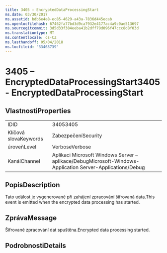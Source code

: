 ```yaml
---
title: 3405 – EncryptedDataProcessingStart
ms.date: 03/30/2017
ms.assetid: bdb6e4e8-ec85-4629-a43a-7836d445ecab
ms.openlocfilehash: 67462fa77bd3d9ca7932e4177ac4a9c0ae513697
ms.sourcegitcommit: 3d5d33f384eeba41b2dff79d096f47ccc8d8f03d
ms.translationtype: MT
ms.contentlocale: cs-CZ
ms.lasthandoff: 05/04/2018
ms.locfileid: "33463739"
---
```

# <a name="3405---encrypteddataprocessingstart"></a><span data-ttu-id="b57ca-102">3405 – EncryptedDataProcessingStart</span><span class="sxs-lookup"><span data-stu-id="b57ca-102">3405 - EncryptedDataProcessingStart</span></span>
## <a name="properties"></a><span data-ttu-id="b57ca-103">Vlastnosti</span><span class="sxs-lookup"><span data-stu-id="b57ca-103">Properties</span></span>  
  
|||  
|-|-|  
|<span data-ttu-id="b57ca-104">ID</span><span class="sxs-lookup"><span data-stu-id="b57ca-104">ID</span></span>|<span data-ttu-id="b57ca-105">3405</span><span class="sxs-lookup"><span data-stu-id="b57ca-105">3405</span></span>|  
|<span data-ttu-id="b57ca-106">Klíčová slova</span><span class="sxs-lookup"><span data-stu-id="b57ca-106">Keywords</span></span>|<span data-ttu-id="b57ca-107">Zabezpečení</span><span class="sxs-lookup"><span data-stu-id="b57ca-107">Security</span></span>|  
|<span data-ttu-id="b57ca-108">úroveň</span><span class="sxs-lookup"><span data-stu-id="b57ca-108">Level</span></span>|<span data-ttu-id="b57ca-109">Verbose</span><span class="sxs-lookup"><span data-stu-id="b57ca-109">Verbose</span></span>|  
|<span data-ttu-id="b57ca-110">Kanál</span><span class="sxs-lookup"><span data-stu-id="b57ca-110">Channel</span></span>|<span data-ttu-id="b57ca-111">Aplikaci Microsoft Windows Server – aplikace/Debug</span><span class="sxs-lookup"><span data-stu-id="b57ca-111">Microsoft-Windows-Application Server-Applications/Debug</span></span>|  
  
## <a name="description"></a><span data-ttu-id="b57ca-112">Popis</span><span class="sxs-lookup"><span data-stu-id="b57ca-112">Description</span></span>  
 <span data-ttu-id="b57ca-113">Tato událost je vygenerované při zahájení zpracování šifrovaná data.</span><span class="sxs-lookup"><span data-stu-id="b57ca-113">This event is emitted when the encrypted data processing has started.</span></span>  
  
## <a name="message"></a><span data-ttu-id="b57ca-114">Zpráva</span><span class="sxs-lookup"><span data-stu-id="b57ca-114">Message</span></span>  
 <span data-ttu-id="b57ca-115">Šifrované zpracování dat spuštěna.</span><span class="sxs-lookup"><span data-stu-id="b57ca-115">Encrypted data processing started.</span></span>  
  
## <a name="details"></a><span data-ttu-id="b57ca-116">Podrobnosti</span><span class="sxs-lookup"><span data-stu-id="b57ca-116">Details</span></span>
